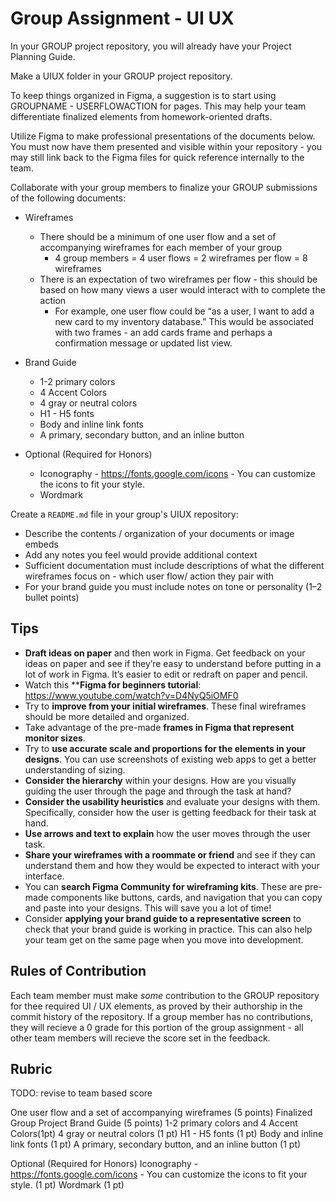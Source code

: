 # Group Assignment - UI UX

In your GROUP project repository, you will already have your Project Planning Guide.

Make a UIUX folder in your GROUP project repository.

To keep things organized in Figma, a suggestion is to start using GROUPNAME - USERFLOWACTION for pages.  This may help your team differentiate finalized elements from homework-oriented drafts.

Utilize Figma to make professional presentations of the documents below. You must now have them presented and visible within your repository - you may still link back to the Figma files for quick reference internally to the team.

Collaborate with your group members to finalize your GROUP submissions of the following documents:

- Wireframes
    - There should be a minimum of one user flow and a set of accompanying wireframes for each member of your group
        - 4 group members = 4 user flows = 2 wireframes per flow = 8 wireframes
    - There is an expectation of two wireframes per flow - this should be based on how many views a user would interact with to complete the action
        - For example, one user flow could be “as a user, I want to add a new card to my inventory database.”  This would be associated with two frames - an add cards frame and perhaps a confirmation message or updated list view.

- Brand Guide
    - 1-2 primary colors
    - 4 Accent Colors
    - 4 gray or neutral colors
    - H1 - H5 fonts
    - Body and inline link fonts
    - A primary, secondary button, and an inline button

- Optional (Required for Honors)
    - Iconography - https://fonts.google.com/icons - You can customize the icons to fit your style.
    - Wordmark

Create a `README.md` file in your group's UIUX repository: 
- Describe the contents / organization of your documents or image embeds
- Add any notes you feel would provide additional context
- Sufficient documentation must include descriptions of what the different wireframes focus on - which user flow/ action they pair with
- For your brand guide you must include notes on tone or personality (1–2 bullet points)

## Tips

- **Draft ideas on paper** and then work in Figma. Get feedback on your ideas on paper and see if they’re easy to understand before putting in a lot of work in Figma. It’s easier to edit or redraft on paper and pencil.
- Watch this ****Figma for beginners tutorial**: https://www.youtube.com/watch?v=D4NyQ5iOMF0 
- Try to **improve from your initial wireframes**. These final wireframes should be more detailed and organized.
- Take advantage of the pre-made **frames in Figma that represent monitor sizes**.
- Try to **use accurate scale and proportions for the elements in your designs**. You can use screenshots of existing web apps to get a better understanding of sizing.
- **Consider the hierarchy** within your designs. How are you visually guiding the user through the page and through the task at hand?
- **Consider the usability heuristics** and evaluate your designs with them. Specifically, consider how the user is getting feedback for their task at hand. 
- **Use arrows and text to explain** how the user moves through the user task.
- **Share your wireframes with a roommate or friend** and see if they can understand them and how they would be expected to interact with your interface. 
- You can **search Figma Community for wireframing kits**. These are pre-made components like buttons, cards, and navigation that you can copy and paste into your designs. This will save you a lot of time!
- Consider **applying your brand guide to a representative screen** to check that your brand guide is working in practice. This can also help your team get on the same page when you move into development.

## Rules of Contribution

Each team member must make *some* contribution to the GROUP repository for thee required UI / UX elements, as proved by their authorship in the commit history of the repository.  If a group member has no contributions, they will recieve a 0 grade for this portion of the group assignment - all other team members will recieve the score set in the feedback.

## Rubric

TODO: revise to team based score

One user flow and a set of accompanying wireframes (5 points) 
Finalized Group Project Brand Guide (5 points)
1-2 primary colors and 4 Accent Colors(1pt)
4 gray or neutral colors (1 pt)
H1 - H5 fonts (1 pt)
Body and inline link fonts (1 pt)
A primary, secondary button, and an inline button (1 pt)


Optional (Required for Honors)
Iconography - https://fonts.google.com/icons - You can customize the icons to fit your style. (1 pt)
Wordmark (1 pt)
